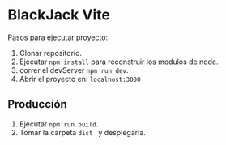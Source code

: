 # BlackJack Vite

Pasos para ejecutar proyecto:

1. Clonar repositorio.
2. Ejecutar ``` npm install ``` para reconstruir los modulos de node.
3. correr el devServer ``` npm run dev ```.
4. Abrir el proyecto en: ``` localhost:3000 ```

## Producción

1. Ejecutar ``` npm run build ```.
2. Tomar la carpeta ``` dist  ``` y desplegarla.